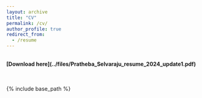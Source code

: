 ```yaml
---
layout: archive
title: "CV"
permalink: /cv/
author_profile: true
redirect_from:
  - /resume
---
```

<br>
<b>[Download here](../files/Pratheba_Selvaraju_resume_2024_update1.pdf)</b><br>
<br>
<br>

<object data="https://github.com/pratheba/pratheba.github.io/blob/master/files/Pratheba_Selvaraju_resume_2024_update1.pdf" type="application/pdf" width="100%"> 
</object>

{% include base_path %}

<!-- Talks
======
  <ul>{% for post in site.talks %}
    {% include archive-single-talk-cv.html %}
  {% endfor %}</ul>
  
Teaching
======
  <ul>{% for post in site.teaching %}
    {% include archive-single-cv.html %}
  {% endfor %}</ul> -->
  
<!-- Service and leadership
======
* Currently signed in to 43 different slack teams -->
